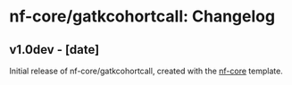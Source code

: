 # nf-core/gatkcohortcall: Changelog

## v1.0dev - [date]
Initial release of nf-core/gatkcohortcall, created with the [nf-core](http://nf-co.re/) template.
